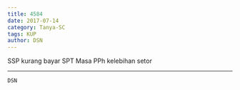 ```yaml
---
title: 4584
date: 2017-07-14
category: Tanya-SC
tags: KUP
author: DSN
---
```


SSP kurang bayar SPT Masa PPh kelebihan setor

---



`DSN`
